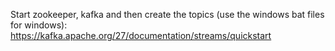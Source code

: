 Start zookeeper, kafka and then create the topics (use the windows bat files for windows): https://kafka.apache.org/27/documentation/streams/quickstart